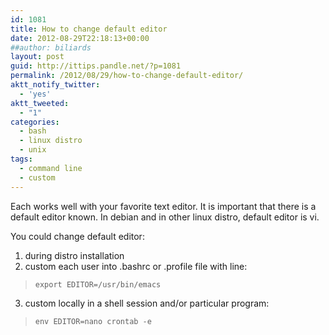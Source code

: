 ```yaml
---
id: 1081
title: How to change default editor
date: 2012-08-29T22:18:13+00:00
##author: biliards
layout: post
guid: http://ittips.pandle.net/?p=1081
permalink: /2012/08/29/how-to-change-default-editor/
aktt_notify_twitter:
  - 'yes'
aktt_tweeted:
  - "1"
categories:
  - bash
  - linux distro
  - unix
tags:
  - command line
  - custom
---
```

Each works well with your favorite text editor. It is important that there is a default editor known. In debian and in other linux distro, default editor is vi.

You could change default editor:

  1. during distro installation
  2. custom each user into .bashrc or .profile file with line:  
> `export EDITOR=/usr/bin/emacs`
  3. custom locally in a shell session and/or particular program:  
> `env EDITOR=nano crontab -e`
